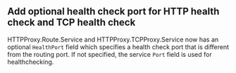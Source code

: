 ## Add optional health check port for HTTP health check and TCP health check

HTTPProxy.Route.Service and HTTPProxy.TCPProxy.Service now has an optional `HealthPort` field which specifies a health check port that is different from the routing port. If not specified, the service `Port` field is used for healthchecking.



